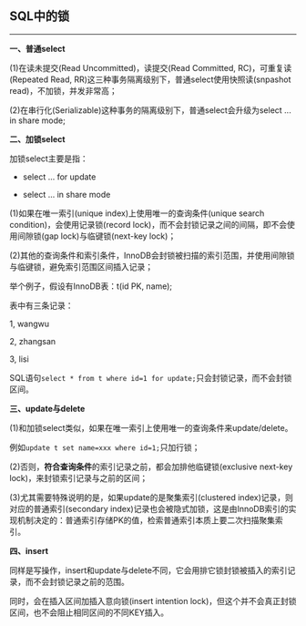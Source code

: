 ## SQL中的锁

---

**一、普通select**

\(1\)在读未提交\(Read Uncommitted\)，读提交\(Read Committed, RC\)，可重复读\(Repeated Read, RR\)这三种事务隔离级别下，普通select使用快照读\(snpashot read\)，不加锁，并发非常高；

\(2\)在串行化\(Serializable\)这种事务的隔离级别下，普通select会升级为select ... in share mode;

**二、加锁select**

加锁select主要是指：

* select ... for update

* select ... in share mode

\(1\)如果在唯一索引\(unique index\)上使用唯一的查询条件\(unique search condition\)，会使用记录锁\(record lock\)，而不会封锁记录之间的间隔，即不会使用间隙锁\(gap lock\)与临键锁\(next-key lock\)；

\(2\)其他的查询条件和索引条件，InnoDB会封锁被扫描的索引范围，并使用间隙锁与临键锁，避免索引范围区间插入记录；

举个例子，假设有InnoDB表：t\(id PK, name\);

表中有三条记录：

1, wangwu

2, zhangsan

3, lisi

SQL语句`select * from t where id=1 for update;`只会封锁记录，而不会封锁区间。

**三、update与delete**

\(1\)和加锁select类似，如果在唯一索引上使用唯一的查询条件来update/delete。

例如`update t set name=xxx where id=1;`只加行锁；

\(2\)否则，**符合查询条件**的索引记录之前，都会加排他临键锁\(exclusive next-key lock\)，来封锁索引记录与之前的区间；

\(3\)尤其需要特殊说明的是，如果update的是聚集索引\(clustered index\)记录，则对应的普通索引\(secondary index\)记录也会被隐式加锁，这是由InnoDB索引的实现机制决定的：普通索引存储PK的值，检索普通索引本质上要二次扫描聚集索引。

**四、insert**

同样是写操作，insert和update与delete不同，它会用排它锁封锁被插入的索引记录，而不会封锁记录之前的范围。

同时，会在插入区间加插入意向锁\(insert intention lock\)，但这个并不会真正封锁区间，也不会阻止相同区间的不同KEY插入。

